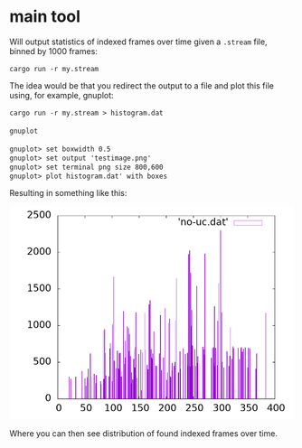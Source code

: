 # main tool

Will output statistics of indexed frames over time given a `.stream` file, binned by 1000 frames:

```
cargo run -r my.stream
```

The idea would be that you redirect the output to a file and plot this file using, for example, gnuplot:

```
cargo run -r my.stream > histogram.dat

gnuplot

gnuplot> set boxwidth 0.5
gnuplot> set output 'testimage.png'
gnuplot> set terminal png size 800,600
gnuplot> plot histogram.dat' with boxes
```

Resulting in something like this:

![](images/testimage.png)

Where you can then see distribution of found indexed frames over time.
